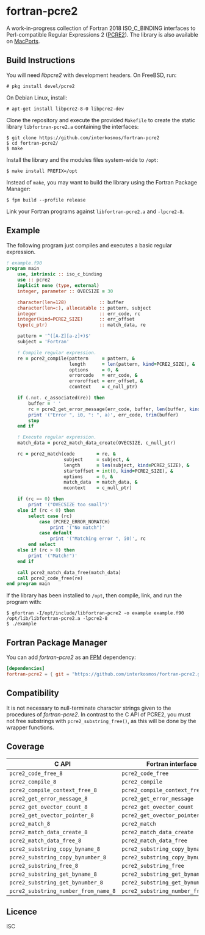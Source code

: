 # fortran-pcre2

A work-in-progress collection of Fortran 2018 ISO_C_BINDING interfaces to
Perl-compatible Regular Expressions 2
([PCRE2](https://www.pcre.org/current/doc/html/)). The library is also available
on [MacPorts](https://ports.macports.org/port/fortran-pcre2/).

## Build Instructions

You will need *libpcre2* with development headers. On FreeBSD, run:

```
# pkg install devel/pcre2
```

On Debian Linux, install:

```
# apt-get install libpcre2-8-0 libpcre2-dev
```

Clone the repository and execute the provided `Makefile` to create the static
library `libfortran-pcre2.a` containing the interfaces:

```
$ git clone https://github.com/interkosmos/fortran-pcre2
$ cd fortran-pcre2/
$ make
```

Install the library and the modules files system-wide to `/opt`:

```
$ make install PREFIX=/opt
```

Instead of `make`, you may want to build the library using the Fortran Package
Manager:

```
$ fpm build --profile release
```

Link your Fortran programs against `libfortran-pcre2.a` and `-lpcre2-8`.

## Example

The following program just compiles and executes a basic regular expression.

```fortran
! example.f90
program main
    use, intrinsic :: iso_c_binding
    use :: pcre2
    implicit none (type, external)
    integer, parameter :: OVECSIZE = 30

    character(len=128)            :: buffer
    character(len=:), allocatable :: pattern, subject
    integer                       :: err_code, rc
    integer(kind=PCRE2_SIZE)      :: err_offset
    type(c_ptr)                   :: match_data, re

    pattern = '^([A-Z][a-z]+)$'
    subject = 'Fortran'

    ! Compile regular expression.
    re = pcre2_compile(pattern     = pattern, &
                       length      = len(pattern, kind=PCRE2_SIZE), &
                       options     = 0, &
                       errorcode   = err_code, &
                       erroroffset = err_offset, &
                       ccontext    = c_null_ptr)

    if (.not. c_associated(re)) then
        buffer = ' '
        rc = pcre2_get_error_message(err_code, buffer, len(buffer, kind=PCRE2_SIZE))
        print '("Error ", i0, ": ", a)', err_code, trim(buffer)
        stop
    end if

    ! Execute regular expression.
    match_data = pcre2_match_data_create(OVECSIZE, c_null_ptr)

    rc = pcre2_match(code        = re, &
                     subject     = subject, &
                     length      = len(subject, kind=PCRE2_SIZE), &
                     startoffset = int(0, kind=PCRE2_SIZE), &
                     options     = 0, &
                     match_data  = match_data, &
                     mcontext    = c_null_ptr)

    if (rc == 0) then
        print '("OVECSIZE too small")'
    else if (rc < 0) then
        select case (rc)
            case (PCRE2_ERROR_NOMATCH)
                print '("No match")'
            case default
                print '("Matching error ", i0)', rc
        end select
    else if (rc > 0) then
        print '("Match!")'
    end if

    call pcre2_match_data_free(match_data)
    call pcre2_code_free(re)
end program main
```

If the library has been installed to `/opt`, then compile, link, and run the
program with:

```
$ gfortran -I/opt/include/libfortran-pcre2 -o example example.f90 /opt/lib/libfortran-pcre2.a -lpcre2-8
$ ./example
```

## Fortran Package Manager

You can add *fortran-pcre2* as an [FPM](https://github.com/fortran-lang/fpm)
dependency:

```toml
[dependencies]
fortran-pcre2 = { git = "https://github.com/interkosmos/fortran-pcre2.git" }
```

## Compatibility

It is not necessary to null-terminate character strings given to the procedures
of *fortran-pcre2*. In contrast to the C API of PCRE2, you must not free
substrings with `pcre2_substring_free()`, as this will be done by the wrapper
functions.

## Coverage

| C API                                | Fortran interface                   |
|--------------------------------------|-------------------------------------|
| `pcre2_code_free_8`                  |  `pcre2_code_free`                  |
| `pcre2_compile_8`                    |  `pcre2_compile`                    |
| `pcre2_compile_context_free_8`       |  `pcre2_compile_context_free`       |
| `pcre2_get_error_message_8`          |  `pcre2_get_error_message`          |
| `pcre2_get_ovector_count_8`          |  `pcre2_get_ovector_count`          |
| `pcre2_get_ovector_pointer_8`        |  `pcre2_get_ovector_pointer`        |
| `pcre2_match_8`                      |  `pcre2_match`                      |
| `pcre2_match_data_create_8`          |  `pcre2_match_data_create`          |
| `pcre2_match_data_free_8`            |  `pcre2_match_data_free`            |
| `pcre2_substring_copy_byname_8`      |  `pcre2_substring_copy_byname`      |
| `pcre2_substring_copy_bynumber_8`    |  `pcre2_substring_copy_bynumber`    |
| `pcre2_substring_free_8`             |  `pcre2_substring_free`             |
| `pcre2_substring_get_byname_8`       |  `pcre2_substring_get_byname`       |
| `pcre2_substring_get_bynumber_8`     |  `pcre2_substring_get_bynumber`     |
| `pcre2_substring_number_from_name_8` |  `pcre2_substring_number_from_name` |

## Licence

ISC
